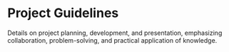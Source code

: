 # Project Guidelines

Details on project planning, development, and presentation, emphasizing collaboration, problem-solving, and practical application of knowledge.


